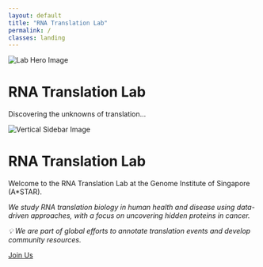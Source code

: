 ```yaml
---
layout: default
title: "RNA Translation Lab"
permalink: /
classes: landing
---
```


<div class="hero-section">
  <img src="{{ '/assets/images/Thesis_cover.png' | relative_url }}" alt="Lab Hero Image" />
  <div class="hero-text">
    <h1>RNA Translation Lab</h1>
    <p>Discovering the unknowns of translation...</p>
  </div>
</div>

<div class="full-page-layout">
  <div class="sidebar-image">
    <img src="{{ '/assets/images/Thesis_cover.png' | relative_url }}" alt="Vertical Sidebar Image" />
  </div>
  <div class="main-content">
    <h1>RNA Translation Lab</h1>
    <p>Welcome to the RNA Translation Lab at the Genome Institute of Singapore (A*STAR).</p>
    <p><i>We study RNA translation biology in human health and disease using data-driven approaches, with a focus on uncovering hidden proteins in cancer.</i></p>
    <p><i>💡 We are part of global efforts to annotate translation events and develop community resources.</i></p>
    <a href="/join/" class="cta-button">Join Us</a>
  </div>
</div>
